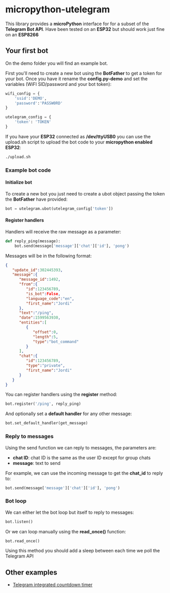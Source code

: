 # micropython-utelegram

This library provides a **microPython** interface for for a subset of the **Telegram Bot API**. Have been tested on an **ESP32** but should work just fine on an **ESP8266**

## Your first bot

On the demo folder you will find an example bot. 

First you'll need to create a new bot using the **BotFather** to get a token for your bot. Once you have it rename the **config.py-demo** and set the variables (WiFI SID/password and your bot token):

```python
wifi_config = {
    'ssid':'DEMO',
    'password':'PASSW0RD'
}

utelegram_config = {
    'token': 'TOKEN'
}
```

If you have your **ESP32** connected as **/dev/ttyUSB0** you can use the upload.sh script to upload the bot code to your **micropython enabled ESP32**:

```bash
./upload.sh
```

### Example bot code

#### Initialize bot

To create a new bot you just need to create a ubot object passing the token the **BotFather** have provided:

```python
bot = utelegram.ubot(utelegram_config['token'])
```

#### Register handlers

Handlers will receive the raw message as a parameter:

```python
def reply_ping(message):
    bot.send(message['message']['chat']['id'], 'pong')
```

Messages will be in the following format:

```json
{
   "update_id":302445393,
   "message":{
      "message_id":1492,
      "from":{
         "id":123456789,
         "is_bot":False,
         "language_code":"en",
         "first_name":"Jordi"
      },
      "text":"/ping",
      "date":1599563930,
      "entities":[
         {
            "offset":0,
            "length":5,
            "type":"bot_command"
         }
      ],
      "chat":{
         "id":123456789,
         "type":"private",
         "first_name":"Jordi"
      }
   }
}
```

You can register handlers using the **register** method:

```python
bot.register('/ping', reply_ping)
```

And optionally set a **default handler** for any other message:

```python
bot.set_default_handler(get_message)
```

### Reply to messages

Using the send function we can reply to messages, the parameters are:

* **chat ID**: chat ID is the same as the user ID except for group chats
* **message**: text to send

For example, we can use the incoming message to get the **chat_id** to reply to:

```python
bot.send(message['message']['chat']['id'], 'pong')
```

### Bot loop

We can either let the bot loop but itself to reply to messages:

```python
bot.listen()
```

Or we can loop manually using the **read_once()** function:

```python
bot.read_once()
```

Using this method you should add a sleep between each time we poll the Telegram API

## Other examples

* [Telegram integrated countdown timer](https://github.com/jordiprats/micropython-remainigdays)
